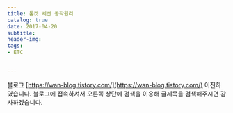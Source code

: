 ```yaml
---
title: 톰켓 세션 동작원리
catalog: true
date: 2017-04-20
subtitle:
header-img:
tags:
- ETC


---
```

블로그 [https://wan-blog.tistory.com/](https://wan-blog.tistory.com/) 이전하였습니다. 블로그에 접속하셔서 오른쪽 상단에 검색을 이용해 글제목을 검색해주시면 감사하겠습니다.
